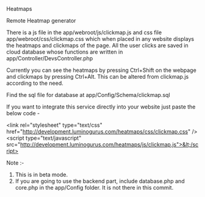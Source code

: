 Heatmaps

Remote Heatmap generator

There is a js file in the app/webroot/js/clickmap.js and css file app/webroot/css/clickmap.css which when placed in any website displays the heatmaps and clickmaps of the page. All the user clicks are saved in cloud database whose functions are written in app/Controller/DevsController.php

Currently you can see the heatmaps by pressing Ctrl+Shift on the webpage and clickmaps by pressing Ctrl+Alt. This can be altered from clickmap.js according to the need.

Find the sql file for database at app/Config/Schema/clickmap.sql

If you want to integrate this service directly into your website just paste the below code - 

&lt;link rel="stylesheet" type="text/css" href="http://development.luminogurus.com/heatmaps/css/clickmap.css" />
&lt;script type="text/javascript" src="http://development.luminogurus.com/heatmaps/js/clickmap.js">&lt;/script>


Note :- <br/> 
1. This is in beta mode. <br/>
2. If you are going to use the backend part, include database.php and core.php in the app/Config folder. It is not there in this commit.
